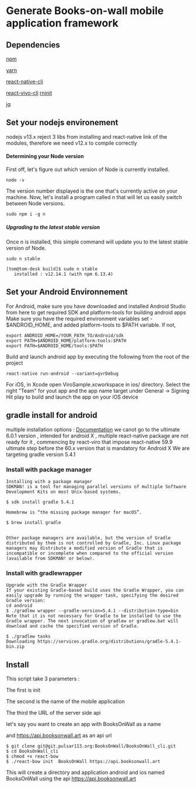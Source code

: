 # Generate Books-on-wall mobile application framework

## Dependencies
[npm](https://www.npmjs.com/get-npm)

[yarn](https://yarnpkg.com/en/docs/install#debian-stable)

[react-native-cli](https://github.com/react-native-community/cli)

[react-vivo-cli](https://docs.viromedia.com/docs)
[rninit](http://)

[jq](https://stedolan.github.io/jq/)

## Set your nodejs environement 


nodejs v13.x reject 3 libs from installing and react-native link of the modules, therefore we need v12.x to compile correctly 


#### Determining your Node version
First off, let's figure out which version of Node is currently installed.

`node -v`

The version number displayed is the one that's currently active on your machine. Now, let's install a program called n that will let us easily switch between Node versions.

`sudo npm i -g n`

##### Upgrading to the latest stable version
Once n is installed, this simple command will update you to the latest stable version of Node.

`sudo n stable`
```
[tom@tom-desk build]$ sudo n stable 
   installed : v12.14.1 (with npm 6.13.4)

```
## Set your Android Environnement

For Android, make sure you have downloaded and installed Android Studio from here to get required SDK and platform-tools for building android apps Make sure you have the required environment variables set - $ANDROID_HOME, and added platform-tools to $PATH variable. If not,
```
export ANDROID_HOME=/YOUR_PATH_TO/Android/sdk
export PATH=$ANDROID_HOME/platform-tools:$PATH
export PATH=$ANDROID_HOME/tools:$PATH
```
Build and launch android app by executing the following from the root of the project
```
react-native run-android --variant=gvrDebug
```

For iOS, in Xcode open ViroSample.xcworkspace in ios/ directory. Select the right "Team" for yout app and the app name target under General -> Signing Hit play to build and launch the app on your iOS device

## gradle install for android
multiple installation options :
[Documentation](https://gradle.org/install/)
we canot go to the ultimate 6.0.1 version , intended for android X , multiple react-native package are not ready for it , commencing by react-viro that impose react-native 59.9 ultimate step before the 60.x version that is mandatory for Android X
We are targeting gradle version 5.4.1

### Install with package manager

```
Installing with a package manager
SDKMAN! is a tool for managing parallel versions of multiple Software Development Kits on most Unix-based systems.

$ sdk install gradle 5.4.1

Homebrew is “the missing package manager for macOS”.

$ brew install gradle


Other package managers are available, but the version of Gradle distributed by them is not controlled by Gradle, Inc. Linux package managers may distribute a modified version of Gradle that is incompatible or incomplete when compared to the official version (available from SDKMAN! or below).
```
### Install with gradlewrapper
```
Upgrade with the Gradle Wrapper
If your existing Gradle-based build uses the Gradle Wrapper, you can easily upgrade by running the wrapper task, specifying the desired Gradle version:
cd android
$ ./gradlew wrapper --gradle-version=5.4.1 --distribution-type=bin
Note that it is not necessary for Gradle to be installed to use the Gradle wrapper. The next invocation of gradlew or gradlew.bat will download and cache the specified version of Gradle.

$ ./gradlew tasks
Downloading https://services.gradle.org/distributions/gradle-5.4.1-bin.zip

```

## Install


This script take 3 parameters :

The first is init

The second is the name of the mobile application

The third the URL of the server side api

let's say you want to create an app with BooksOnWall as a name

and https://api.booksonwall.art as an api url

```
$ git clone git@git.pulsar113.org:BooksOnWall/BooksOnWall_cli.git
$ cd BooksOnWall_cli
$ chmod +x react-bow
$ ./react-bow init  BooksOnWall https://api.booksonwall.art

```
This will create a directory and application android and ios named BooksOnWall using the api https://api.booksonwall.art
